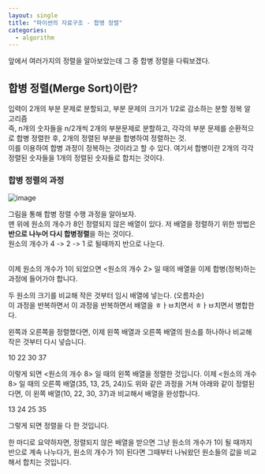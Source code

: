 ```yaml
---
layout: single
title: "파이썬의 자료구조 - 합병 정렬"
categories:
  - algorithm
---
```

앞에서 여러가지의 정렬을 알아보았는데 그 중 합병 정렬을 다뤄보겠다. <br>

## 합병 정렬(Merge Sort)이란?
입력이 2개의 부분 문제로 분할되고, 부분 문제의 크기가 1/2로 감소하는 분할 정복 알고리즘 <br>
즉, n개의 숫자들을 n/2개씩 2개의 부분문제로 분할하고, 각각의 부분 문제를 순환적으로 합병 정렬한 후, 2개의 정렬된 부분을 합병하여 정렬하는 것. <br>
이를 이용하여 합병 과정이 정복하는 것이라고 할 수 있다. 여기서 합병이란 2개의 각각 정렬된 숫자들을 1개의 정렬된 숫자들로 합치는 것이다. <br>

### 합병 정렬의 과정
![image](https://user-images.githubusercontent.com/81789003/201513748-a7e844f9-1860-413b-b038-5e8383057789.png)

그림을 통해 합병 정렬 수행 과정을 알아보자. <br>
맨 위에 원소의 개수가 8인 정렬되지 않은 배열이 있다. 저 배열을 정렬하기 위한 방법은 **반으로 나누어 다시 합병정렬**을 하는 것이다. <br>
원소의 개수가 4 -> 2 -> 1 로 될때까지 반으로 나눈다. <br> <br>



이제 원소의 개수가 1이 되었으면 <원소의 개수 2> 일 때의 배열을  이제 합병(정복)하는 과정에 들어가야 합니다. <br>

두 원소의 크기를 비교해 작은 것부터 임시 배열에 넣는다. (오름차순) <br>
이 과정을 반복하면서 
이 과정을 반복하면서 배열을 
ㅎㅏㅂ치면서 
ㅎㅏㅂ치면서 병합한다.

왼쪽과 오른쪽을 정렬했다면, 이제 왼쪽 배열과 오른쪽 배열의 원소를 하나하나 비교해 작은 것부터 다시 넣습니다.

 

10	22	30	37
 

이렇게 되면 <원소의 개수 8> 일 때의 왼쪽 배열을 정렬한 것입니다. 이제 <원소의 개수 8> 일 때의 오른쪽 배열(35, 13, 25, 24))도 위와 같은 과정을 거쳐 아래와 같이 정렬된다면, 이 왼쪽 배열(10, 22, 30, 37)과 비교해서 배열을 완성합니다.

 

13	24	25	35
 

 

그렇게 되면 정렬을 다 한 것입니다.

한 마디로 요약하자면, 정렬되지 않은 배열을 받으면 그냥 원소의 개수가 1이 될 때까지 반으로 계속 나누다가, 원소의 개수가 1이 된다면 그때부터 나눠왔던 원소들의 값을 비교해서 합치는 것입니다.
